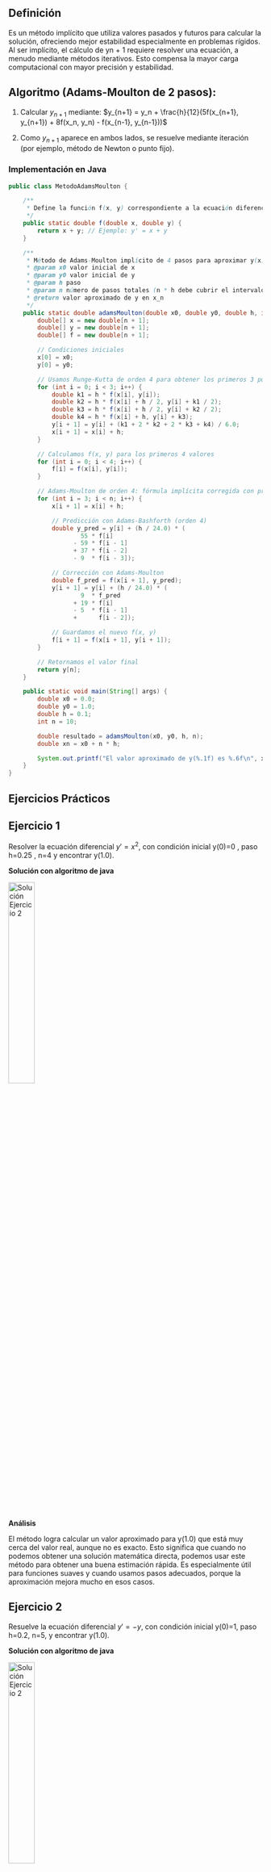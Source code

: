 ## Definición
Es un método implícito que utiliza valores pasados y futuros para calcular la solución, ofreciendo mejor estabilidad especialmente en problemas rígidos. Al ser implícito, el cálculo de 
yn + 1 requiere resolver una ecuación, a menudo mediante métodos iterativos. Esto compensa la mayor carga computacional con mayor precisión y estabilidad.

## Algoritmo (Adams-Moulton de 2 pasos):
1. Calcular $y_{n+1}$ mediante:
   $y_{n+1} = y_n + \frac{h}{12}(5f(x_{n+1}, y_{n+1}) + 8f(x_n, y_n) - f(x_{n-1}, y_{n-1}))$

2. Como $y_{n+1}$ aparece en ambos lados, se resuelve mediante iteración (por ejemplo, método de Newton o punto fijo).
   
### Implementación en Java
```java
public class MetodoAdamsMoulton {

    /**
     * Define la función f(x, y) correspondiente a la ecuación diferencial y' = f(x, y)
     */
    public static double f(double x, double y) {
        return x + y; // Ejemplo: y' = x + y
    }

    /**
     * Método de Adams-Moulton implícito de 4 pasos para aproximar y(x)
     * @param x0 valor inicial de x
     * @param y0 valor inicial de y
     * @param h paso
     * @param n número de pasos totales (n * h debe cubrir el intervalo)
     * @return valor aproximado de y en x_n
     */
    public static double adamsMoulton(double x0, double y0, double h, int n) {
        double[] x = new double[n + 1];
        double[] y = new double[n + 1];
        double[] f = new double[n + 1];

        // Condiciones iniciales
        x[0] = x0;
        y[0] = y0;

        // Usamos Runge-Kutta de orden 4 para obtener los primeros 3 puntos
        for (int i = 0; i < 3; i++) {
            double k1 = h * f(x[i], y[i]);
            double k2 = h * f(x[i] + h / 2, y[i] + k1 / 2);
            double k3 = h * f(x[i] + h / 2, y[i] + k2 / 2);
            double k4 = h * f(x[i] + h, y[i] + k3);
            y[i + 1] = y[i] + (k1 + 2 * k2 + 2 * k3 + k4) / 6.0;
            x[i + 1] = x[i] + h;
        }

        // Calculamos f(x, y) para los primeros 4 valores
        for (int i = 0; i < 4; i++) {
            f[i] = f(x[i], y[i]);
        }

        // Adams-Moulton de orden 4: fórmula implícita corregida con predicción
        for (int i = 3; i < n; i++) {
            x[i + 1] = x[i] + h;

            // Predicción con Adams-Bashforth (orden 4)
            double y_pred = y[i] + (h / 24.0) * (
                    55 * f[i]
                  - 59 * f[i - 1]
                  + 37 * f[i - 2]
                  - 9  * f[i - 3]);

            // Corrección con Adams-Moulton
            double f_pred = f(x[i + 1], y_pred);
            y[i + 1] = y[i] + (h / 24.0) * (
                    9  * f_pred
                  + 19 * f[i]
                  - 5  * f[i - 1]
                  +      f[i - 2]);

            // Guardamos el nuevo f(x, y)
            f[i + 1] = f(x[i + 1], y[i + 1]);
        }

        // Retornamos el valor final
        return y[n];
    }

    public static void main(String[] args) {
        double x0 = 0.0;
        double y0 = 1.0;
        double h = 0.1;
        int n = 10;

        double resultado = adamsMoulton(x0, y0, h, n);
        double xn = x0 + n * h;

        System.out.printf("El valor aproximado de y(%.1f) es %.6f\n", xn, resultado);
    }
}
```
## Ejercicios Prácticos
## Ejercicio 1
Resolver la ecuación diferencial $y′=x^2$, con condición inicial y(0)=0 , paso h=0.25 , n=4 y encontrar y(1.0).

**Solución con algoritmo de java**

<img src="https://github.com/nadfernanda/Metodos_Numericos/blob/main/tema-6/imagenes/M%C3%A9todo%20de%20Adams%20Moulton/Ejercicio%201.png" width="32%" alt="Solución Ejercicio 2">

**Análisis** 

El método logra calcular un valor aproximado para y(1.0) que está muy cerca del valor real, aunque no es exacto. Esto significa que cuando no podemos obtener una solución matemática directa, podemos usar este método para obtener una buena estimación rápida. Es especialmente útil para funciones suaves y cuando usamos pasos adecuados, porque la aproximación mejora mucho en esos casos.

## Ejercicio 2
Resuelve la ecuación diferencial $y′=−y$, con condición inicial y(0)=1, paso h=0.2, n=5, y encontrar y(1.0).

**Solución con algoritmo de java**

<img src="https://github.com/nadfernanda/Metodos_Numericos/blob/main/tema-6/imagenes/M%C3%A9todo%20de%20Adams%20Moulton/Ejercicio%202.png" width="32%" alt="Solución Ejercicio 2">

**Análisis** 

Este resultado muestra que el método puede manejar problemas donde la función disminuye con el tiempo, como la desintegración o pérdida de energía. El valor calculado es muy parecido al real, lo que indica que el método es bastante preciso y confiable para situaciones prácticas, sin necesidad de hacer cálculos complicados o largos.

## Ejercicio 3
Resuelve la ecuación diferencial $y′=sin(x)$, con condición inicial y(0)=0, paso h=0.1, n=5, y encontrar y(0.5).

**Solución con algoritmo de java**

<img src="https://github.com/nadfernanda/Metodos_Numericos/blob/main/tema-6/imagenes/M%C3%A9todo%20de%20Adams%20Moulton/Ejercicio%203.png" width="32%" alt="Solución Ejercicio 2">

**Análisis** 

Aunque esta función cambia de forma más compleja y oscilatoria, el método aún consigue una buena aproximación para y(0.5). Esto demuestra que la técnica puede usarse para fenómenos naturales que varían de manera no lineal, siempre y cuando se usen pasos pequeños. Así podemos entender mejor esos procesos sin necesidad de fórmulas exactas difíciles.
